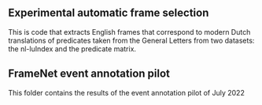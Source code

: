 ## Experimental automatic frame selection
This is code that extracts English frames that correspond to modern Dutch translations of predicates taken from the General Letters from two datasets: the nl-luIndex and the predicate matrix. 

## FrameNet event annotation pilot
This folder contains the results of the event annotation pilot of July 2022
